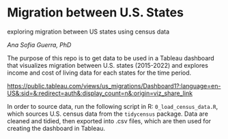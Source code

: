 # Migration between U.S. States

exploring migration between US states using census data

*Ana Sofia Guerra, PhD*

The purpose of this repo is to get data to be used in a Tableau dashboard that visualizes migration between U.S. states (2015-2022) and explores income and cost of living data for each states for the time period.

<https://public.tableau.com/views/us_migrations/Dashboard1?:language=en-US&:sid=&:redirect=auth&:display_count=n&:origin=viz_share_link>

In order to source data, run the following script in R: `0_load_census_data.R`, which sources U.S. census data from the `tidycensus` package. Data are cleaned and tidied, then exported into .csv files, which are then used for creating the dashboard in Tableau.
